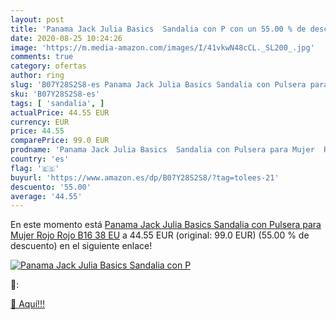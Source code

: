 ```yaml
---
layout: post
title: 'Panama Jack Julia Basics  Sandalia con P con un 55.00 % de descuento'
date: 2020-08-25 10:24:26
image: 'https://m.media-amazon.com/images/I/41vkwN48cCL._SL200_.jpg'
comments: true
category: ofertas
author: ring
slug: 'B07Y28S2S8-es Panama Jack Julia Basics Sandalia con Pulsera para Mujer...'
sku: 'B07Y28S2S8-es'
tags: [ 'sandalia', ]
actualPrice: 44.55 EUR
currency: EUR
price: 44.55
comparePrice: 99.0 EUR
prodname: 'Panama Jack Julia Basics  Sandalia con Pulsera para Mujer  Rojo  Rojo B16   38 EU'
country: 'es'
flag: '🇪🇸'
buyurl: 'https://www.amazon.es/dp/B07Y28S2S8/?tag=tolees-21'
descuento: '55.00'
average: '44.55'
---
```


En este momento está [Panama Jack Julia Basics  Sandalia con Pulsera para Mujer  Rojo  Rojo B16   38 EU](https://www.amazon.es/dp/B07Y28S2S8/?tag=tolees-21) a 44.55 EUR (original: 99.0 EUR) (55.00 %  de descuento) en el siguiente enlace!

[![Panama Jack Julia Basics  Sandalia con P](https://m.media-amazon.com/images/I/41vkwN48cCL._SL200_.jpg)](https://www.amazon.es/dp/B07Y28S2S8/?tag=tolees-21)

🔎:


[🛒 Aquí!!!](https://www.amazon.es/dp/B07Y28S2S8/?tag=tolees-21)
